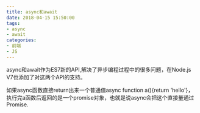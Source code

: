 ```yaml
---
title: async和await
date: 2018-04-15 15:50:00
tags: 
- async
- await
categories:
- 前端
- JS
---
```

async和await作为ES7新的API,解决了异步编程过程中的很多问题，在Node.js V7也添加了对这两个API的支持。<!--more-->

如果async函数直接return出来一个普通值async function a(){return 'hello'}，执行完a函数后返回的是一个promise对象，也就是说async会把这个直接量通过Promise.
